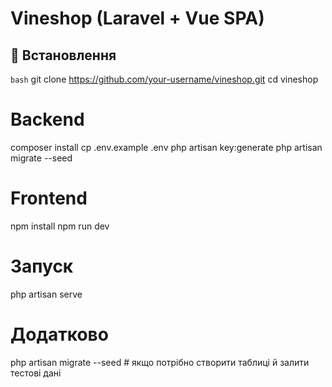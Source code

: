 # Vineshop (Laravel + Vue SPA)

## 🚀 Встановлення

```bash```
git clone https://github.com/your-username/vineshop.git
cd vineshop

# Backend
composer install
cp .env.example .env
php artisan key:generate
php artisan migrate --seed

# Frontend
npm install
npm run dev

# Запуск
php artisan serve

# Додатково
php artisan migrate --seed   # якщо потрібно створити таблиці й залити тестові дані
